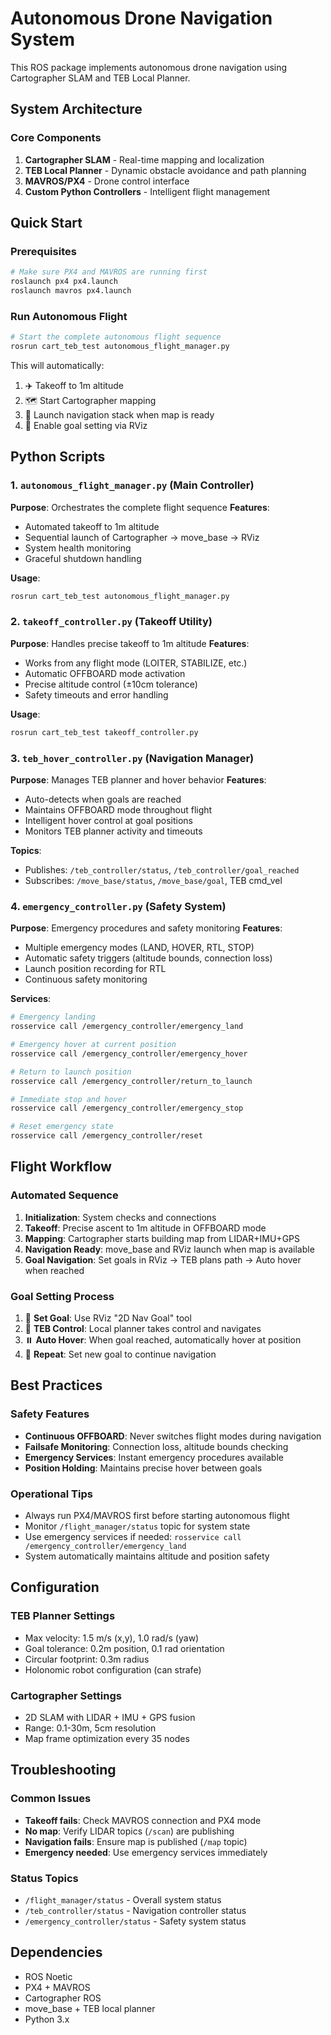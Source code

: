 # Autonomous Drone Navigation System

This ROS package implements autonomous drone navigation using Cartographer SLAM and TEB Local Planner.

## System Architecture

### Core Components
1. **Cartographer SLAM** - Real-time mapping and localization
2. **TEB Local Planner** - Dynamic obstacle avoidance and path planning  
3. **MAVROS/PX4** - Drone control interface
4. **Custom Python Controllers** - Intelligent flight management

## Quick Start

### Prerequisites
```bash
# Make sure PX4 and MAVROS are running first
roslaunch px4 px4.launch
roslaunch mavros px4.launch
```

### Run Autonomous Flight
```bash
# Start the complete autonomous flight sequence
rosrun cart_teb_test autonomous_flight_manager.py
```

This will automatically:
1. ✈️ Takeoff to 1m altitude
2. 🗺️ Start Cartographer mapping
3. 🧭 Launch navigation stack when map is ready
4. 🎯 Enable goal setting via RViz

## Python Scripts

### 1. `autonomous_flight_manager.py` (Main Controller)
**Purpose**: Orchestrates the complete flight sequence
**Features**:
- Automated takeoff to 1m altitude
- Sequential launch of Cartographer → move_base → RViz
- System health monitoring
- Graceful shutdown handling

**Usage**:
```bash
rosrun cart_teb_test autonomous_flight_manager.py
```

### 2. `takeoff_controller.py` (Takeoff Utility)
**Purpose**: Handles precise takeoff to 1m altitude
**Features**:
- Works from any flight mode (LOITER, STABILIZE, etc.)
- Automatic OFFBOARD mode activation
- Precise altitude control (±10cm tolerance)
- Safety timeouts and error handling

**Usage**:
```bash
rosrun cart_teb_test takeoff_controller.py
```

### 3. `teb_hover_controller.py` (Navigation Manager)
**Purpose**: Manages TEB planner and hover behavior
**Features**:
- Auto-detects when goals are reached
- Maintains OFFBOARD mode throughout flight
- Intelligent hover control at goal positions
- Monitors TEB planner activity and timeouts

**Topics**:
- Publishes: `/teb_controller/status`, `/teb_controller/goal_reached`
- Subscribes: `/move_base/status`, `/move_base/goal`, TEB cmd_vel

### 4. `emergency_controller.py` (Safety System)
**Purpose**: Emergency procedures and safety monitoring
**Features**:
- Multiple emergency modes (LAND, HOVER, RTL, STOP)
- Automatic safety triggers (altitude bounds, connection loss)
- Launch position recording for RTL
- Continuous safety monitoring

**Services**:
```bash
# Emergency landing
rosservice call /emergency_controller/emergency_land

# Emergency hover at current position  
rosservice call /emergency_controller/emergency_hover

# Return to launch position
rosservice call /emergency_controller/return_to_launch

# Immediate stop and hover
rosservice call /emergency_controller/emergency_stop

# Reset emergency state
rosservice call /emergency_controller/reset
```

## Flight Workflow

### Automated Sequence
1. **Initialization**: System checks and connections
2. **Takeoff**: Precise ascent to 1m altitude in OFFBOARD mode
3. **Mapping**: Cartographer starts building map from LIDAR+IMU+GPS
4. **Navigation Ready**: move_base and RViz launch when map is available
5. **Goal Navigation**: Set goals in RViz → TEB plans path → Auto hover when reached

### Goal Setting Process
1. 🎯 **Set Goal**: Use RViz "2D Nav Goal" tool
2. 🚁 **TEB Control**: Local planner takes control and navigates
3. ⏸️ **Auto Hover**: When goal reached, automatically hover at position
4. 🔄 **Repeat**: Set new goal to continue navigation

## Best Practices

### Safety Features
- **Continuous OFFBOARD**: Never switches flight modes during navigation
- **Failsafe Monitoring**: Connection loss, altitude bounds checking
- **Emergency Services**: Instant emergency procedures available
- **Position Holding**: Maintains precise hover between goals

### Operational Tips
- Always run PX4/MAVROS first before starting autonomous flight
- Monitor `/flight_manager/status` topic for system state
- Use emergency services if needed: `rosservice call /emergency_controller/emergency_land`
- System automatically maintains altitude and position safety

## Configuration

### TEB Planner Settings
- Max velocity: 1.5 m/s (x,y), 1.0 rad/s (yaw)
- Goal tolerance: 0.2m position, 0.1 rad orientation
- Circular footprint: 0.3m radius
- Holonomic robot configuration (can strafe)

### Cartographer Settings  
- 2D SLAM with LIDAR + IMU + GPS fusion
- Range: 0.1-30m, 5cm resolution
- Map frame optimization every 35 nodes

## Troubleshooting

### Common Issues
- **Takeoff fails**: Check MAVROS connection and PX4 mode
- **No map**: Verify LIDAR topics (`/scan`) are publishing
- **Navigation fails**: Ensure map is published (`/map` topic)
- **Emergency needed**: Use emergency services immediately

### Status Topics
- `/flight_manager/status` - Overall system status
- `/teb_controller/status` - Navigation controller status  
- `/emergency_controller/status` - Safety system status

## Dependencies
- ROS Noetic
- PX4 + MAVROS
- Cartographer ROS
- move_base + TEB local planner
- Python 3.x
